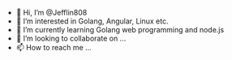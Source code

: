 - 👋 Hi, I’m @Jefflin808
- 👀 I’m interested in Golang, Angular, Linux etc.
- 🌱 I’m currently learning Golang web programming and node.js 
- 💞️ I’m looking to collaborate on ...
- 📫 How to reach me ...

<!---
Jefflin808/Jefflin808 is a ✨ special ✨ repository because its `README.md` (this file) appears on your GitHub profile.
You can click the Preview link to take a look at your changes.
--->
